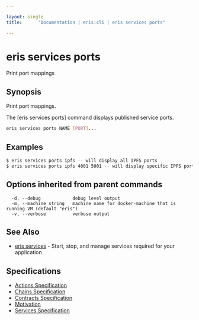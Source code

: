 ```yaml
---

layout: single
title:      "Documentation | eris:cli | eris services ports"

---
```


# eris services ports

Print port mappings

## Synopsis

Print port mappings.

The [eris services ports] command displays published service ports.

```bash
eris services ports NAME [PORT]...
```

## Examples

```bash
$ eris services ports ipfs -- will display all IPFS ports
$ eris services ports ipfs 4001 5001 -- will display specific IPFS ports
```

## Options inherited from parent commands

```
  -d, --debug            debug level output
  -m, --machine string   machine name for docker-machine that is running VM (default "eris")
  -v, --verbose          verbose output
```

## See Also

* [eris services](/docs/documentation/cli/0.11.3/eris_services/)	 - Start, stop, and manage services required for your application

## Specifications

* [Actions Specification](/docs/documentation/cli/0.11.3/actions_specification/)
* [Chains Specification](/docs/documentation/cli/0.11.3/chains_specification/)
* [Contracts Specification](/docs/documentation/cli/0.11.3/contracts_specification/)
* [Motivation](/docs/documentation/cli/0.11.3/motivation/)
* [Services Specification](/docs/documentation/cli/0.11.3/services_specification/)

